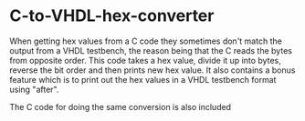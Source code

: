 # C-to-VHDL-hex-converter

When getting hex values from a C code they sometimes don't match the output from a VHDL testbench, the reason being that the C reads the bytes from opposite order. This code takes a hex value, divide it up into bytes, reverse the bit order and then prints new hex value. It also contains a bonus feature which is to print out the hex values in a VHDL testbench format using "after".

The C code for doing the same conversion is also included
